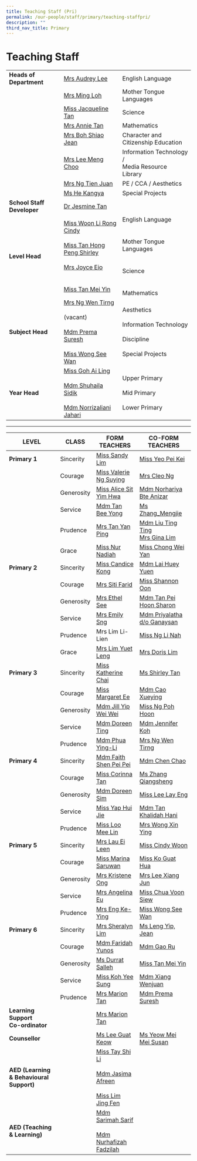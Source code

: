 ```yaml
---
title: Teaching Staff (Pri)
permalink: /our-people/staff/primary/teaching-staffpri/
description: ""
third_nav_title: Primary
---
```

# **Teaching Staff**

| 	| 	|  	|
|---	|---	|---	|
| **Heads of Department** | [Mrs Audrey Lee](mailto:lim_ya_qi@moe.edu.sg) | English Language |
|  	| [Mrs Ming Loh](mailto:ming_loh@moe.edu.sg) 	| Mother Tongue Languages 	|
|  	| [Miss Jacqueline Tan](mailto:tan_shiow_yuen_jacqueline@moe.edu.sg) 	| Science 	|
|  	| [Mrs Annie Tan](mailto:tan_kim_neo_annie@moe.edu.sg) 	| Mathematics 	|
|  	| [Mrs Boh Shiao Jean](mailto:lee_shiao_jean@moe.edu.sg) 	| Character and Citizenship Education 	|
|  	| [Mrs Lee Meng Choo](mailto:lim_meng_choo_a@moe.edu.sg) 	| Information Technology /<br>Media Resource Library 	|
|  	| [Mrs Ng Tien Juan](mailto:lim_tien_juan@moe.edu.sg) 	| PE / CCA / Aesthetics 	|
|  	| [Ms He Kangya](mailto:he_kangya@moe.edu.sg) 	| Special Projects 	|
| **School Staff Developer** 	| [Dr Jesmine Tan](mailto:jesmine_tan@moe.edu.sg) 	|  	|
| **Level Head** 	| [Miss Woon Li Rong Cindy](mailto:woon_li_rong_cindy@moe.edu.sg)<br><br>[Miss Tan Hong Peng Shirley](mailto:tan_hong_peng_shirley@moe.edu.sg)<br><br>[Mrs Joyce Eio](mailto:zhuang_huining_joyce@moe.edu.sg)<br><br><br>[Miss Tan Mei Yin](tan_mei_yin_a@moe.edu.sg) 	| English Language<br><br><br>Mother Tongue Languages<br><br><br>Science<br><br><br>Mathematics 	|
| **Subject Head** 	| [Mrs Ng Wen Tirng](mailto:yang_wen_tirng@moe.edu.sg)<br><br>(vacant)<br><br>[Mdm Prema Suresh](mailto:prema_prabhakaran@moe.edu.sg)<br><br>[Miss Wong See Wan](mailto:wong_see_wan@moe.edu.sg) 	| Aesthetics<br><br>Information Technology<br><br>Discipline<br><br>Special Projects 	|
| **Year Head** 	| [Miss Goh Ai Ling](mailto:goh_ai_ling@moe.edu.sg)<br><br>[Mdm Shuhaila Sidik](mailto:shuhaila_sidik@moe.edu.sg)<br><br>[Mdm Norrizaliani Jahari](mailto:norrizaliani_jahari@moe.edu.sg) 	| Upper Primary<br><br>Mid Primary<br><br>Lower Primary 	|

-----------------------------------------------------------------------




| **LEVEL** 	| CLASS 	| FORM TEACHERS 	| CO-FORM TEACHERS 	|
|---	|---	|---	|---	|
| **Primary 1** 	| Sincerity 	| [Miss Sandy Lim](mailto:lim_xue_li_sandy@moe.edu.sg) 	| [Miss Yeo Pei Kei](mailto:yeo_pei_kei@moe.edu.sg) 	|
|  	| Courage 	| [Miss Valerie Ng Suying](mailto:valerie_ng_suying@moe.edu.sg) 	| [Mrs Cleo Ng](mailto:wong_yuin_ping_cleo@moe.edu.sg) 	|
|  	| Generosity 	| [Miss Alice Sit Yim Hwa](mailto:sit_yim_hwa@moe.edu.sg) 	| [Mdm Norhariya Bte Anizar](mailto:norhariya_anizar@moe.edu.sg) 	|
|  	| Service 	| [Mdm Tan Bee Yong](mailto:tan_bee_yong@moe.edu.sg) 	| [Ms Zhang_Mengjie](mailto:zhang_mengjie@moe.edu.sg) 	|
|  	| Prudence 	| [Mrs Tan Yan Ping](mailto:quek_yan_ping@moe.edu.sg) 	| [Mdm Liu Ting Ting](mailto:liu_ting_ting@moe.edu.sg)<br>[Mrs Gina Lim](mailto:poon_yoke_chee@moe.edu.sg) 	|
|  	| Grace 	| [Miss Nur Nadiah](mailto:nur_nadiah_ahmad_jani@moe.edu.sg) 	| [Miss Chong Wei Yan](mailto:chong_wei_yan@moe.edu.sg) 	|
| **Primary 2** 	| Sincerity 	| [Miss Candice Kong](mailto:kong_kaijun_candice@moe.edu.sg) 	| [Mdm Lai Huey Yuen](mailto:lai_huey_yuen@moe.edu.sg) 	|
|  	| Courage 	| [Mrs Siti Farid](mailto:siti_rakhmayati@moe.edu.sg) 	| [Miss Shannon Oon](mailto:oon_qian_yi_shannon@moe.edu.sg) 	|
|  	| Generosity 	| [Mrs Ethel See](mailto:teh_hua_sim@moe.edu.sg) 	| [Mdm Tan Pei Hoon Sharon](mailto:tan_pei_hoon_sharon@moe.edu.sg) 	|
|  	| Service 	| [Mrs Emily Sng](mailto:Chua_Xing_Ting_Emily@moe.edu.sg) 	| [Mdm Priyalatha d/o Ganaysan](mailto:priyalatha_ganaysan@moe.edu.sg) 	|
|  	| Prudence 	| Mrs Lim Li-Lien 	| [Miss Ng Li Nah](mailto:ng_li_nah@moe.edu.sg) 	|
|  	| Grace 	| [Mrs Lim Yuet Leng](mailto:toh_yuet_leng@moe.edu.sg) 	| [Mrs Doris Lim](mailto:chng_kim_leng_doris@moe.edu.sg) 	|
| **Primary 3** 	| Sincerity 	| [Miss Katherine Chai](mailto:katherine_chai_kui_yi@moe.edu.sg) 	| [Ms Shirley Tan](mailto:tan_hong_peng_shirley@moe.edu.sg) 	|
|  	| Courage 	| [Miss Margaret Ee](mailto:ee_swee_keow_margaret@moe.edu.sg) 	| [Mdm Cao Xueying](mailto:cao_xueying@moe.edu.sg) 	|
|  	| Generosity 	| [Mdm Jill Yip Wei Wei](mailto:yip_wei_wei@moe.edu.sg) 	| [Miss Ng Poh Hoon](mailto:ng_poh_hoon@moe.edu.sg) 	|
|  	| Service 	| [Mdm Doreen Ting](mailto:ting_sye_ying_doreen@moe.edu.sg) 	| [Mdm Jennifer Koh](mailto:koh_sze_inn_jennifer@moe.edu.sg) 	|
|  	| Prudence 	| [Mdm Phua Ying-Li](mailto:phua_ying-li@moe.edu.sg) 	| [Mrs Ng Wen Tirng](mailto:yang_wen_tirng@moe.edu.sg) 	|
| **Primary 4** 	| Sincerity 	| [Mdm Faith Shen Pei Pei](mailto:faith_shen_pei_pei@moe.edu.sg) 	| [Mdm Chen Chao](mailto:chen_chao_a@moe.edu.sg) 	|
|  	| Courage 	| [Miss Corinna Tan](mailto:tan_cailing_corinna@moe.edu.sg) 	| [Ms Zhang Qiangsheng](mailto:zhang_qiangsheng@moe.edu.sg) 	|
|  	| Generosity 	| [Mdm Doreen Sim](mailto:sim_ling_yim@moe.edu.sg) 	| [Miss Lee Lay Eng](mailto:lee_lay_eng_a@moe.edu.sg) 	|
|  	| Service 	| [Miss Yap Hui Jie](mailto:yap_hui_jie@moe.edu.sg) 	| [Mdm Tan Khalidah Hani](mailto:tan_khalidah_hani@moe.edu.sg) 	|
|  	| Prudence 	| [Miss Loo Mee Lin](mailto:loo_mee_lin@moe.edu.sg) 	| [Mrs Wong Xin Ying](mailto:ho_xin_ying@moe.edu.sg) 	|
| **Primary 5** 	| Sincerity 	| [Mrs Lau Ei Leen](mailto:tay_ei_leen@moe.edu.sg) 	| [Miss Cindy Woon](mailto:woon_li_rong_cindy@moe.edu.sg) 	|
|  	| Courage 	| [Miss Marina Saruwan](mailto:marina_saruwan@moe.edu.sg) 	| [Miss Ko Guat Hua](mailto:ko_guat_hua@moe.edu.sg) 	|
|  	| Generosity 	| [Mrs Kristene Ong](mailto:kristene_chan_yan_jun@moe.edu.sg) 	| [Mrs Lee Xiang Jun](mailto:heng_xiang_jun@moe.edu.sg) 	|
|  	| Service 	| [Mrs Angelina Eu](mailto:low_shu_ling_angelina@moe.edu.sg) 	| [Miss Chua Voon Siew](mailto:chua_voon_siew@moe.edu.sg) 	|
|  	| Prudence 	| [Mrs Eng Ke-Ying](mailto:chua_ke_ying@moe.edu.sg) 	| [Miss Wong See Wan](mailto:wong_see_wan@moe.edu.sg) 	|
| **Primary 6** 	| Sincerity 	| [Mrs Sheralyn Lim](mailto:koo_lu-ming_sheralyn@moe.edu.sg) 	| [Ms Leng Yip, Jean](mailto:leng_yip_jean@moe.edu.sg) 	|
|  	| Courage 	| [Mdm Faridah Yunos](mailto:faridah_yunos@moe.edu.sg) 	| [Mdm Gao Ru](mailto:gao_ru@moe.edu.sg) 	|
|  	| Generosity 	| [Ms Durrat Salleh](mailto:durrat_salleh@moe.edu.sg) 	| [Miss Tan Mei Yin](mailto:tan_mei_yin_a@moe.edu.sg) 	|
|  	| Service 	| [Miss Koh Yee Sung](mailto:koh_yee_sung@moe.edu.sg) 	| [Mdm Xiang Wenjuan](mailto:xiang_wenjuan@moe.edu.sg) 	|
|  	| Prudence 	|[Mrs Marion Tan](mailto:marion_winings@moe.edu.sg) 	| [Mdm Prema Suresh](mailto:prema_prabhakaran@moe.edu.sg) 	|
| **Learning Support<br>Co-ordinator** 	|  	| [Mrs Marion Tan](mailto:marion_winings@moe.edu.sg) 	|  	|
| **Counsellor** 	|  	| [Ms Lee Guat Keow](mailto:lee_guat_keow@moe.edu.sg) 	| [Ms Yeow Mei Mei Susan](mailto:yeow_mei_mei_susan@moe.edu.sg) 	|
| **AED (Learning & Behavioural Support)** 	|  	| [Miss Tay Shi Li](mailto:tay_shi_li@moe.edu.sg)<br><br>[Mdm Jasima Afreen](mailto:jasima_afreen@moe.edu.sg)<br><br>[Miss Lim Jing Fen](mailto:lim_jing_fen@moe.edu.sg) 	|  	|
| **AED (Teaching & Learning)** 	|  	| [Mdm Sarimah Sarif](mailto:sarimah_sarif@moe.edu.sg)<br><br>[Mdm Nurhafizah Fadzilah](mailto:nurhafizah_haris_fadzilah@moe.edu.sg) 	|  	|


